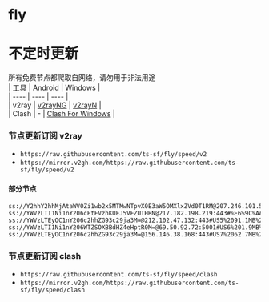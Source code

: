 # fly
# 不定时更新
所有免费节点都爬取自网络，请勿用于非法用途  
|  工具  | Android  | Windows  |  
|  ----  | ----   | ----  |  
| v2ray  | [v2rayNG](https://github.com/2dust/v2rayNG/releases) | [v2rayN](https://github.com/2dust/v2rayN/releases) |  
| Clash  | - | [Clash For Windows](https://github.com/2dust/clashN/releases) | 
  
### 节点更新订阅  v2ray
- `https://raw.githubusercontent.com/ts-sf/fly/speed/v2`  
- `https://mirror.v2gh.com/https://raw.githubusercontent.com/ts-sf/fly/speed/v2`  

#### 部分节点  
``` 
ss://Y2hhY2hhMjAtaWV0Zi1wb2x5MTMwNTpvX0E3aW5OMXlxZVd0T1RM@207.246.101.50:1633#US4%20176.0MB%2Fs
ss://YWVzLTI1Ni1nY206cEtFVzhKUEJ5VFZUTHRN@217.182.198.219:443#%E6%9C%AA%E7%9F%A54%201.7MB%2Fs
ss://YWVzLTEyOC1nY206c2hhZG93c29ja3M=@212.102.47.132:443#US5%2091.1MB%2Fs
ss://YWVzLTI1Ni1nY206WTZSOXBBdHZ4eHptR0M=@69.50.92.72:5001#US6%201.9MB%2Fs
ss://YWVzLTEyOC1nY206c2hhZG93c29ja3M=@156.146.38.168:443#US7%2062.7MB%2Fs
```
### 节点更新订阅  clash
- `https://raw.githubusercontent.com/ts-sf/fly/speed/clash`  
- `https://mirror.v2gh.com/https://raw.githubusercontent.com/ts-sf/fly/speed/clash`  


